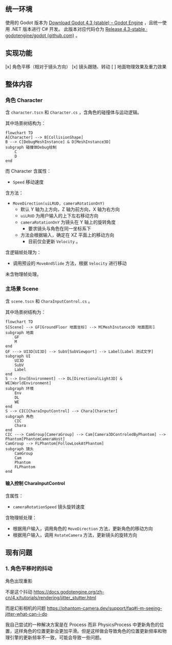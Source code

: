 ## 统一环境

使用的 Godot 版本为 [Download Godot 4.3 (stable) – Godot Engine](https://godotengine.org/download/archive/4.3-stable/) ，且统一使用 .NET 版本进行 C# 开发。
此版本对应代码仓为 [Release 4.3-stable · godotengine/godot (github.com)](https://github.com/godotengine/godot/releases/tag/4.3-stable) 。

## 实现功能
[x] 角色平移（相对于镜头方向）
[x] 镜头跟随、转动
[ ] 地面物理效果及重力效果

## 整体内容

### 角色 Character
含 `character.tscn` 和 `Character.cs` ，含角色的碰撞体与运动逻辑。

其中场景树结构为：
```mermaid
flowchart TD
A[Character] --> B[CollisionShape]
B --> C[DebugMeshInstance] & D[MeshInstance3D]
subgraph 碰撞体Debug绘制
    C
    D
end
```

而 Character 含属性：
- `Speed` 移动速度

含方法：
- `MoveDirection(uiLRUD, cameraRotationOnY)` 
    - 默认 Y 轴为上方向，Z 轴为前方向，X 轴为右方向
    - `uiLRUD` 为用户输入的上下左右移动方向
    - `cameraRotationOnY` 为镜头在 Y 轴上的旋转角度
        - 要求镜头与角色在同一坐标系下
    - 方法会根据输入，确定在 XZ 平面上的移动方向
        - 目前仅会更新 `Velocity` 。

含逻辑帧处理为：
- 调用预设的 `MoveAndSlide` 方法，根据 `Velocity` 进行移动

未含物理帧处理。

### 主场景 Scene
含 `scene.tscn` 和 `CharaInputControl.cs` 。

其中场景树结构为：
```mermaid
flowchart TD
S[Scene] --> GF[GroundFloor 地面坐标] --> M[MeshInstance3D 地面图形]
subgraph 地面
    GF
    M
end
GF ---> UI3D[UI3D] --> SubV[SubViewport] --> Label[Label 测试文字]
subgraph UI
    UI3D
    SubV
    Label
end
S --> Env[Environment] --> DL[DirectionalLight3D] & WE[WorldEnvironment]
subgraph 环境
    Env
    DL
    WE
end
S --> CIC[CharaInputControl] --> Chara[Character]
subgraph 角色
    CIC
    Chara
end
CIC ---> CamGroup[CameraGroup] --> Cam[Camera3DControledByPhantom] --> Phantom[PhantomCameraHost]
CamGroup --> FLPhantom[FollowLookAtPhantom]
subgraph 镜头
    CamGroup
    Cam
    Phantom
    FLPhantom
end
```

#### 输入控制 CharaInputControl
含属性：
- `cameraRotationSpeed` 镜头旋转速度

含物理帧处理：
- 根据用户输入，调用角色的 `MoveDirection` 方法，更新角色的移动方向
- 根据用户输入，调用 `RotateCamera` 方法，更新镜头的旋转方向

## 现有问题

### 1. 角色平移时的抖动
角色出现重影

不是这个抖动
https://docs.godotengine.org/zh-cn/4.x/tutorials/rendering/jitter_stutter.html

而是幻影相机的问题
https://phantom-camera.dev/support/faq#i-m-seeing-jitter-what-can-i-do

我自己尝试的一种解决方案是在 Process 而非 PhysicsProcess 中更新角色的位置，这样角色的位置更新会更加平滑。但是这样做会导致角色的位置更新频率和物理引擎的更新频率不一致，可能会导致一些问题。
